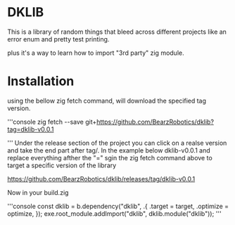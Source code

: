 # DKLIB
This is a library of random things that bleed across different projects
like an error enum and pretty test printing.

plus it's a way to learn how to import "3rd party" zig module.

# Installation
using the bellow zig fetch command, will download the specified tag version. 

'''console
zig fetch --save git+https://github.com/BearzRobotics/dklib?tag=dklib-v0.0.1

'''
Under the release section of the project you can click on a realse version
and take the end part after tag/. In the example below dklib-v0.0.1 and replace
everything afther the "=" sgin the zig fetch command above to target a specific 
version of the library

https://github.com/BearzRobotics/dklib/releases/tag/dklib-v0.0.1

Now in your build.zig

'''console
const dklib = b.dependency("dklib", .{
    .target = target,
    .optimize = optimize,
});
exe.root_module.addImport("dklib", dklib.module("dklib"));
'''